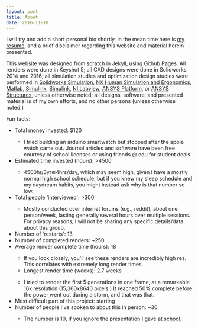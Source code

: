 ```yaml
---
layout: post
title: About
date: 2016-11-18
---
```

I will try and add a short personal bio shortly, in the mean time here is <a href="assets/rbmresume.pdf" target="_blank">my resume</a>, and a brief disclaimer regarding this website and material herein presented.

This website was designed from scratch in Jekyll, using Github Pages. All renders were done in Keyshot 5; all CAD designs were done in Solidworks 2014 and 2016; all simulation studies and optimization design studies were performed in <a href="https://www.solidworks.com/sw/products/simulation/finite-element-analysis.htm" target="_blank">Solidworks Simulation</a>, <a href="https://www.plm.automation.siemens.com/en_us/products/tecnomatix/manufacturing-simulation/human-ergonomics/index.shtml" target="_blank">NX Human Simulation and Ergonomics</a>, <a href="https://www.mathworks.com/products/matlab/" target="_blank">Matlab</a>, <a href="https://www.mathworks.com/products/simulink/" target="_blank">Simulink</a>, <a href="https://www.mathworks.com/products/simulink/" target="_blank">Simulink</a>, <a href="http://www.ni.com/labview/" target="_blank">NI Labview</a>, <a href="http://www.ansys.com/products/platform" target="_blank">ANSYS Platform</a>, or <a href="http://www.ansys.com/products/structures" target="_blank">ANSYS Structures</a>, unless otherwise noted; all designs, software, and presented material is of my own efforts, and no other persons (unless otherwise noted.) 

Fun facts:
<div id="navcontainer">
<ul>
<li>Total money invested: $120</li> 
  <ul><li>I tried building an arduino smartwatch but stopped after the apple watch came out. Journal articles and software have been free courtesy   of school licenses or using friends @.edu for student deals.</li></ul>
<li>Estimated time invested (hours): >4500</li> 
  <ul><li>4500hr/3yr≅4hrs/day, which may seem high, given I have a mostly normal high school schedule, but if you knew my sleep schedule and my daydream habits, you might instead ask why is that number so low.</li></ul>
<li>Total people 'interviewed': >300</li>
 <ul><li>Mostly conducted over internet forums (e.g., reddit), about one person/week, lasting generally several hours over multiple sessions. For privacy reasons, I will not be sharing any specific details/data about this group.</li></ul>
<li>Number of 'restarts': 13</li>
<li>Number of completed renders: ~250</li>
<li>Average render complete time (hours): 18</li>
  <ul><li>If you look closely, you'll see these renders are incredibly high res. This correlates with extremely long render times.</li> 
<li>Longest render time (weeks): 2.7 weeks</li></ul>
 <ul><li>I tried to render the first 5 generations in one frame, at a remarkable 16k resolution (15,360x8640 pixels.) It reached 50% complete before the power went out during a storm, and that was that.</li></ul>
<li>Most difficult part of this project: starting</li>
<li>Number of people I've spoken to about this in person: ~30</li>
  <ul><li>The number is 10, if you ignore the presentation I gave at <a href="http://worldperspectivesprogram.org/symposium"   target="_blank">school</a>.</li></ul>
</ul>
